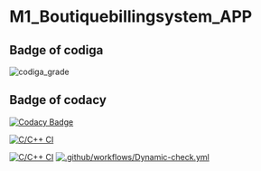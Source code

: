# M1_Boutiquebillingsystem_APP
## Badge of codiga
![codiga_grade](https://api.codiga.io/project/31279/status/svg)
## Badge of codacy
[![Codacy Badge](https://app.codacy.com/project/badge/Grade/f1e007c88b28469a89bc840131c21db0)](https://www.codacy.com/gh/Dhivyanandhini-Thangavelu/M1_Boutiquebillingsystem_APP/dashboard?utm_source=github.com&amp;utm_medium=referral&amp;utm_content=Dhivyanandhini-Thangavelu/M1_Boutiquebillingsystem_APP&amp;utm_campaign=Badge_Grade)

[![C/C++ CI](https://github.com/Dhivyanandhini-Thangavelu/M1_Boutiquebillingsystem_APP/actions/workflows/staticanalysis.yml/badge.svg)](https://github.com/Dhivyanandhini-Thangavelu/M1_Boutiquebillingsystem_APP/actions/workflows/staticanalysis.yml)

[![C/C++ CI](https://github.com/Dhivyanandhini-Thangavelu/M1_Boutiquebillingsystem_APP/actions/workflows/buildlinux.yml/badge.svg)](https://github.com/Dhivyanandhini-Thangavelu/M1_Boutiquebillingsystem_APP/actions/workflows/buildlinux.yml)
[![.github/workflows/Dynamic-check.yml](https://github.com/Dhivyanandhini-Thangavelu/M1_Boutiquebillingsystem_APP/actions/workflows/Dynamic-check.yml/badge.svg)](https://github.com/Dhivyanandhini-Thangavelu/M1_Boutiquebillingsystem_APP/actions/workflows/Dynamic-check.yml)
